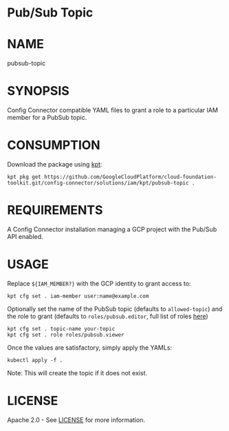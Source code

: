Pub/Sub Topic
==================================================
# NAME
  pubsub-topic
# SYNOPSIS
  Config Connector compatible YAML files to grant a role to a particular IAM member for a PubSub topic.
# CONSUMPTION
  Download the package using [kpt](https://googlecontainertools.github.io/kpt/):
  ```
  kpt pkg get https://github.com/GoogleCloudPlatform/cloud-foundation-toolkit.git/config-connector/solutions/iam/kpt/pubsub-topic .
  ```
# REQUIREMENTS
  A Config Connector installation managing a GCP project with the Pub/Sub API enabled.
# USAGE
  Replace `${IAM_MEMBER?}` with the GCP identity to grant access to:
  ```
  kpt cfg set . iam-member user:name@example.com
  ```
  Optionally set the name of the PubSub topic (defaults to `allowed-topic`) and
the role to grant (defaults to `roles/pubsub.editor`, full list of roles
[here](https://cloud.google.com/iam/docs/understanding-roles#pub-sub-roles))
  ```
  kpt cfg set . topic-name your-topic
  kpt cfg set . role roles/pubsub.viewer
  ```
  Once the values are satisfactory, simply apply the YAMLs:
  ```
  kubectl apply -f .
  ```
  Note: This will create the topic if it does not exist.
# LICENSE
  Apache 2.0 - See [LICENSE](/LICENSE) for more information.

